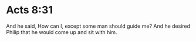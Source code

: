 # Acts 8:31

And he said, How can I, except some man should guide me? And he desired Philip that he would come up and sit with him.
